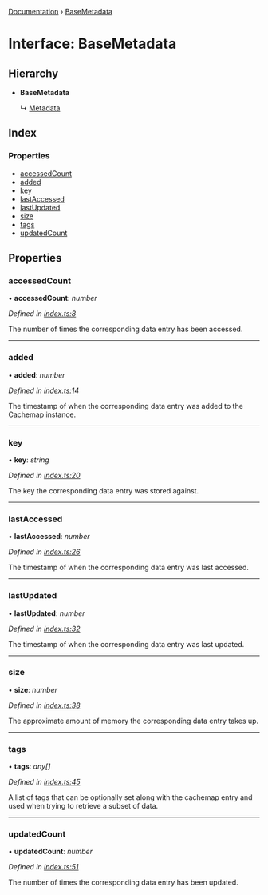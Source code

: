 [Documentation](../README.md) › [BaseMetadata](basemetadata.md)

# Interface: BaseMetadata

## Hierarchy

* **BaseMetadata**

  ↳ [Metadata](metadata.md)

## Index

### Properties

* [accessedCount](basemetadata.md#accessedcount)
* [added](basemetadata.md#added)
* [key](basemetadata.md#key)
* [lastAccessed](basemetadata.md#lastaccessed)
* [lastUpdated](basemetadata.md#lastupdated)
* [size](basemetadata.md#size)
* [tags](basemetadata.md#tags)
* [updatedCount](basemetadata.md#updatedcount)

## Properties

###  accessedCount

• **accessedCount**: *number*

*Defined in [index.ts:8](https://github.com/badbatch/cachemap/blob/8c9b61b/packages/types/src/index.ts#L8)*

The number of times the corresponding data
entry has been accessed.

___

###  added

• **added**: *number*

*Defined in [index.ts:14](https://github.com/badbatch/cachemap/blob/8c9b61b/packages/types/src/index.ts#L14)*

The timestamp of when the corresponding data
entry was added to the Cachemap instance.

___

###  key

• **key**: *string*

*Defined in [index.ts:20](https://github.com/badbatch/cachemap/blob/8c9b61b/packages/types/src/index.ts#L20)*

The key the corresponding data entry was stored
against.

___

###  lastAccessed

• **lastAccessed**: *number*

*Defined in [index.ts:26](https://github.com/badbatch/cachemap/blob/8c9b61b/packages/types/src/index.ts#L26)*

The timestamp of when the corresponding data
entry was last accessed.

___

###  lastUpdated

• **lastUpdated**: *number*

*Defined in [index.ts:32](https://github.com/badbatch/cachemap/blob/8c9b61b/packages/types/src/index.ts#L32)*

The timestamp of when the corresponding data
entry was last updated.

___

###  size

• **size**: *number*

*Defined in [index.ts:38](https://github.com/badbatch/cachemap/blob/8c9b61b/packages/types/src/index.ts#L38)*

The approximate amount of memory the corresponding
data entry takes up.

___

###  tags

• **tags**: *any[]*

*Defined in [index.ts:45](https://github.com/badbatch/cachemap/blob/8c9b61b/packages/types/src/index.ts#L45)*

A list of tags that can be optionally set along with
the cachemap entry and used when trying to retrieve
a subset of data.

___

###  updatedCount

• **updatedCount**: *number*

*Defined in [index.ts:51](https://github.com/badbatch/cachemap/blob/8c9b61b/packages/types/src/index.ts#L51)*

The number of times the corresponding data
entry has been updated.
